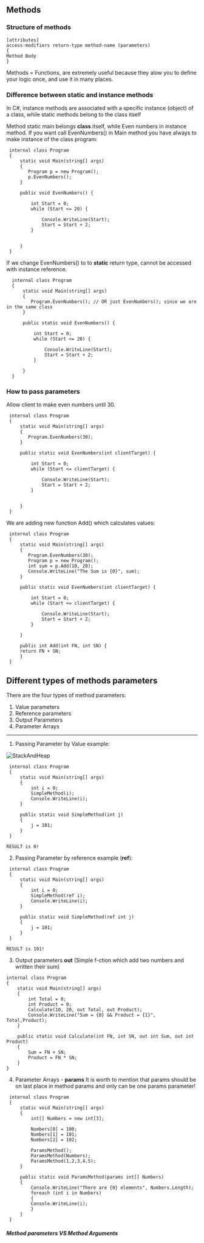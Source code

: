 ## Methods

### Structure of methods

```
[attributes]
access-modifiers return-type method-name (parameters)
{
Method Body
}
```

Methods = Functions, are extremely useful because they alow you to define your logic once, and use it in many places.

### Difference between static and instance methods

In C#, instance methods are associated with a specific instance (object) of a class, while static methods belong to the class itself

Method static main belongs **class** itself,  while Even numbers in instance method. If you want call EvenNumbers() in Main method you have always to make instance of the class program:

```
 internal class Program
 {
     static void Main(string[] args)
     {
        Program p = new Program();
        p.EvenNumbers();
     }

     public void EvenNumbers() {

         int Start = 0;
         while (Start <= 20) {

             Console.WriteLine(Start);
             Start = Start + 2;  
         }

     
     }
 }
```

If we change EvenNumbers() to to **static** return type, cannot be accessed with instance reference.

```
  internal class Program
  {
      static void Main(string[] args)
      {
         Program.EvenNumbers(); // OR just EvenNumbers(); since we are in the same class
      }

      public static void EvenNumbers() {

          int Start = 0;
          while (Start <= 20) {

              Console.WriteLine(Start);
              Start = Start + 2;  
          }
     
      }
  }
```

### How to pass parameters

Allow client to make even numbers until 30.

```
 internal class Program
 {
     static void Main(string[] args)
     {
        Program.EvenNumbers(30);
     }

     public static void EvenNumbers(int clientTarget) {

         int Start = 0;
         while (Start <= clientTarget) {

             Console.WriteLine(Start);
             Start = Start + 2;  
         }

     
     }
 }
```

We are adding new function Add() which calculates values:

```
 internal class Program
 {
     static void Main(string[] args)
     {
        Program.EvenNumbers(30);
        Program p = new Program();
        int sum = p.Add(10, 20);
        Console.WriteLine("The Sum is {0}", sum);
     }

     public static void EvenNumbers(int clientTarget) {

         int Start = 0;
         while (Start <= clientTarget) {

             Console.WriteLine(Start);
             Start = Start + 2;  
         }
     
     }

     public int Add(int FN, int SN) { 
     return FN + SN;
     }
 }
```

## Different types of methods parameters

There are the four types of method parameters:

1. Value parameters
2. Reference parameters
3. Output Parameters
4. Parameter Arrays
   
---

1. Passing Parameter by Value example:

![StackAndHeap](https://github.com/majapljeka/Programming-notes/blob/main/CSharp/images/methods-by-value-reference.png)

```
 internal class Program
 {
     static void Main(string[] args)
     {
         int i = 0;
         SimpleMethod(i);
         Console.WriteLine(i);
     }

     public static void SimpleMethod(int j) 
     {
         j = 101;
     }
 }

RESULT is 0!
```

2. Passing Parameter by reference example (**ref**):

```
 internal class Program
 {
     static void Main(string[] args)
     {
         int i = 0;
         SimpleMethod(ref i);
         Console.WriteLine(i);
     }

     public static void SimpleMethod(ref int j) 
     {
         j = 101;
     }
 }

RESULT is 101!
```

3. Output parameters **out** (Simple f-ction which add two numbers and written their sum)

```
internal class Program
{
    static void Main(string[] args)
    {
        int Total = 0;
        int Product = 0;
        Calculate(10, 20, out Total, out Product);
        Console.WriteLine("Sum = {0} && Product = {1}", Total,Product);
    }

    public static void Calculate(int FN, int SN, out int Sum, out int Product) 
    {
        Sum = FN + SN;
        Product = FN * SN;
    }
}
```

4. Parameter Arrays - **params**
   It is worth to mention that params should be on last place in method params and only can be one params parameter!

```
 internal class Program
 {
     static void Main(string[] args)
     {
         int[] Numbers = new int[3];

         Numbers[0] = 100;
         Numbers[1] = 101;
         Numbers[2] = 102;

         ParamsMethod();
         ParamsMethod(Numbers);
         ParamsMethod(1,2,3,4,5);
     }

     public static void ParamsMethod(params int[] Numbers) 
     {
         Console.WriteLine("There are {0} elements", Numbers.Length);
         foreach (int i in Numbers)
         { 
         Console.WriteLine(i);
         }
     }
 }
```


##### Method parameters VS Method Arguments
